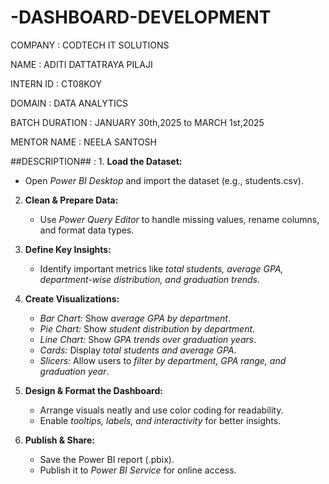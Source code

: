 # -DASHBOARD-DEVELOPMENT

COMPANY : CODTECH IT SOLUTIONS

NAME : ADITI DATTATRAYA PILAJI

INTERN ID : CT08KOY

DOMAIN : DATA ANALYTICS

BATCH DURATION : JANUARY 30th,2025 to MARCH 1st,2025

MENTOR NAME : NEELA SANTOSH

##DESCRIPTION## : 1. **Load the Dataset:**  
   - Open *Power BI Desktop* and import the dataset (e.g., students.csv).  

2. **Clean & Prepare Data:**  
   - Use *Power Query Editor* to handle missing values, rename columns, and format data types.  

3. **Define Key Insights:**  
   - Identify important metrics like *total students, average GPA, department-wise distribution, and graduation trends*.  

4. **Create Visualizations:**  
   - *Bar Chart:* Show *average GPA by department*.  
   - *Pie Chart:* Show *student distribution by department*.  
   - *Line Chart:* Show *GPA trends over graduation years*.  
   - *Cards:* Display *total students and average GPA*.  
   - *Slicers:* Allow users to *filter by department, GPA range, and graduation year*.  

5. **Design & Format the Dashboard:**  
   - Arrange visuals neatly and use color coding for readability.  
   - Enable *tooltips, labels, and interactivity* for better insights.  

6. **Publish & Share:**  
   - Save the Power BI report (.pbix).  
   - Publish it to *Power BI Service* for online access.
